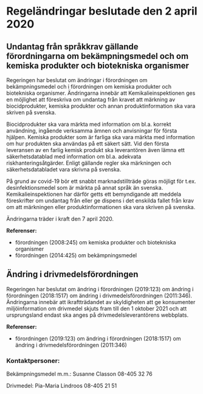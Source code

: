 # Regeländringar beslutade den 2 april 2020

## Undantag från språkkrav gällande förordningarna om bekämpningsmedel och om kemiska produkter och biotekniska organismer

Regeringen har beslutat om ändringar i förordningen om bekämpningsmedel och i förordningen om kemiska produkter och biotekniska organismer. Ändringarna innebär att Kemikalieinspektionen ges en möjlighet att föreskriva om undantag från kravet att märkning av biocidprodukter, kemiska produkter och annan produktinformation ska vara skriven på svenska.

Biocidprodukter ska vara märkta med information om bl.a. korrekt användning, ingående verksamma ämnen och anvisningar för första hjälpen. Kemiska produkter som är farliga ska vara märkta med information om hur produkten ska användas på ett säkert sätt. Vid den första leveransen av en farlig kemisk produkt ska leverantören även lämna ett säkerhetsdatablad med information om bl.a. adekvata riskhanteringsåtgärder. Enligt gällande regler ska märkningen och säkerhetsdatabladet vara skrivna på svenska.

På grund av covid\-19 bör ett snabbt marknadstillträde göras möjligt för t.ex. desinfektionsmedel som är märkta på annat språk än svenska. Kemikalieinspektionen har därför getts ett bemyndigande att meddela föreskrifter om undantag från eller ge dispens i det enskilda fallet från krav om att märkningen eller produktinformationen ska vara skriven på svenska.

Ändringarna träder i kraft den 7 april 2020\.

**Referenser:**

* förordningen (2008:245\) om kemiska produkter och biotekniska organismer
* förordningen (2014:425\) om bekämpningsmedel

## Ändring i drivmedelsförordningen

Regeringen har beslutat om ändring i förordningen (2019:123\) om ändring i förordningen (2018:1517\) om ändring i drivmedelsförordningen (2011:346\). Ändringarna innebär att ikraftträdandet av skyldigheten att ge konsumenter miljöinformation om drivmedel skjuts fram till den 1 oktober 2021 och att ursprungsland endast ska anges på drivmedelsleverantörens webbplats.

**Referenser:**

* förordningen (2019:123\) om ändring i förordningen (2018:1517\) om ändring i drivmedelsförordningen (2011:346\)

### Kontaktpersoner:

Bekämpningsmedel m.m.: Susanne Classon 08\-405 32 76

Drivmedel: Pia\-Maria Lindroos 08\-405 21 51

